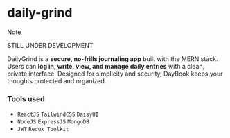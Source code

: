# daily-grind

> [!NOTE]
> STILL UNDER DEVELOPMENT

DailyGrind is a **secure, no-frills journaling app** built with the MERN stack. Users can **log in, write, view, and manage daily entries** with a clean, private interface. Designed for simplicity and security, DayBook keeps your thoughts protected and organized.

### Tools used
- `ReactJS` `TailwindCSS` `DaisyUI`
- `NodeJS` `ExpressJS` `MongoDB`
- `JWT` `Redux Toolkit`
